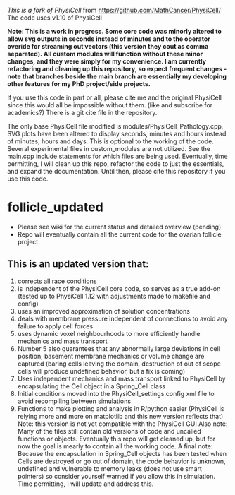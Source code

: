 *This is a fork of PhysiCell* from https://github.com/MathCancer/PhysiCell/ 
The code uses v1.10 of PhysiCell

**Note: This is a work in progress. Some core code was minorly altered to allow svg outputs in seconds instead of minutes and to the operator overide for streaming out vectors (this version they cout as comma separated). All custom modules will function without these minor changes, and they were simply for my convenience. I am currently refactoring and cleaning up this repository, so expect frequent changes - note that branches beside the main branch are essentially my developing other features for my PhD project/side projects.**

If you use this code in part or all, please cite me and the original PhysiCell since this would all be impossible without them. (like and subscribe for academics?) There is a git cite file in the repository.


The only base PhysiCell file modified is modules/PhysiCell_Pathology.cpp, SVG plots have been altered to display seconds, minutes and hours instead of minutes, hours and days. This is optional to the working of the code. 
Several experimental files in custom_modules are not utilized. See the main.cpp include statements for which files are being used. Eventually, time permitting, I will clean up this repo, refactor the code to just the essentials, and expand the documentation.
Until then, please cite this repository if you use this code.


# follicle_updated
- Please see wiki for the current status and detailed overview (pending)
- Repo will eventually contain all the current code for the ovarian follicle project.

## This is an updated version that:
1. corrects all race conditions
2. is independent of the PhysiCell core code, so serves as a true add-on (tested up to PhysiCell 1.12 with adjustments made to makefile and config)
3. uses an improved approximation of solution concentrations
4. deals with membrane pressure independent of connections to avoid any failure to apply cell forces
5. uses dynamic voxel neighbourhoods to more efficiently handle mechanics and mass transport
6. Number 5 also guarantees that any abnormally large deviations in cell position, basement membrane mechanics or volume change are captured (baring cells leaving the domain, destruction of out of scope cells will produce undefined behavior, but a fix is coming)
7. Uses independent mechanics and mass transport linked to PhysiCell by encapsulating the Cell object in a Spring_Cell class
8. Initial conditions moved into the PhysiCell_settings.config xml file to avoid recompiling between simulations
9. Functions to make plotting and analysis in R/python easier (PhysiCell is relying more and more on matplotlib and this new version reflects that)
Note: this version is not yet compatible with the PhysiCell GUI
Also note: Many of the files still contain old versions of code and uncalled functions or objects. Eventually this repo will get cleaned up, but for now the goal is mearly to contain all the working code.
A final note: Because the encapsulation in Spring_Cell objects has been tested when Cells are destroyed or go out of domain, the code behavior is unknown, undefined and vulnerable to memory leaks (does not use smart pointers) so consider yourself warned if you allow this in simulation. Time permitting, I will update and address this. 

